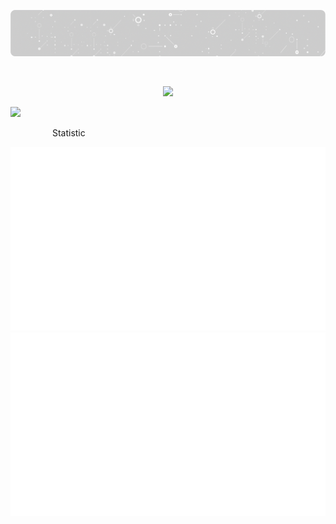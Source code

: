 <p align=center>
  
<img src="https://raw.githubusercontent.com/theidari/theidari/main/background.gif" width="720">
  
</p>

</br>
<p align=center> 
<img src="https://profile-counter.glitch.me/theidari/count.svg">
 </p>


<img src="https://img.shields.io/badge/python-%23316192.svg?style=for-the-badge&logo=Python&logoColor=yellow">

&nbsp;&nbsp;&nbsp;&nbsp;&nbsp;&nbsp;&nbsp;&nbsp;&nbsp;&nbsp;&nbsp;&nbsp;&nbsp;&nbsp;&nbsp;&nbsp;&nbsp;Statistic
<p align="Center">
<img src="https://github.com/theidari/statusrepo/blob/master/generated/overview.svg" ><img src="https://github.com/theidari/statusrepo/blob/master/generated/languages.svg" >
</p>


